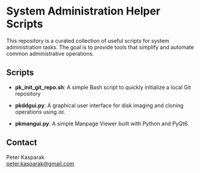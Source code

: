 # System Administration Helper Scripts

This repository is a curated collection of useful scripts for system administration tasks. The goal is to provide tools that simplify and automate common administrative operations.

## Scripts

- **pk_init_git_repo.sh**: A simple Bash script to quickly initialize a local Git repository

- **pkddgui.py**: A graphical user interface for disk imaging and cloning operations using `dd`.
- **pkmangui.py**: A simple Manpage Viewer built with Python and PyQt6.

## Contact

Peter Kasparak  
[peter.kasparak@gmail.com](mailto:peter.kasparak@gmail.com)
